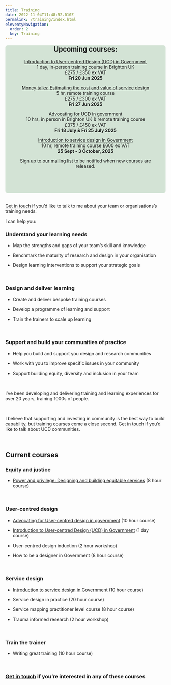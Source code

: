 ```yaml
---
title: Training
date: 2022-11-04T11:48:52.010Z
permalink: /training/index.html
eleventyNavigation:
  order: 2
  key: Training
---
```

<div style="padding: 20px; background-color: #d3e3d5; border-radius: 7px">
<header style="margin-top: -50px;">  

## Upcoming courses:
[Introduction to User-centred Design (UCD) in Government](https://www.tickettailor.com/events/claragreo/1683896)  
1 day, in-person training course in Brighton UK  
£275 / £350 ex VAT  
**Fri 20 Jun 2025**  


[Money talks: Estimating the cost and value of service design](https://www.tickettailor.com/events/ignaciaandclara/1656762)  
5 hr, remote training course  
£275 / £300 ex VAT  
**Fri 27 Jun 2025**


[Advocating for UCD in government](https://www.tickettailor.com/events/claragreo/1686430?)  
10 hrs, in person in Brighton UK & remote training course  
£375 / £450 ex VAT  
**Fri 18 July & Fri 25 July 2025**


[Introduction to service design in Government](https://www.tickettailor.com/events/ignaciaandclara/1656747)  
10 hr, remote training course 
£600 ex VAT  
**25 Sept - 3 October, 2025**  


[Sign up to our mailing list](https://buttondown.com/ucdtraining) to be notified when new courses are released. 
<p></div>
<br />

[Get in touch](/contact/index.html) if you’d like to talk to me about your team or organisations’s training needs. 

I can help you:
  

<h3>Understand your learning needs</h3>

* Map the strengths and gaps of your team’s skill and knowledge

* Benchmark the maturity of research and design in your organisation

* Design learning interventions to support your strategic goals
<br>
<h3>Design and deliver learning</h3>

* Create and deliver bespoke training courses

* Develop a programme of learning and support

* Train the trainers to scale up learning
<br>
<h3>Support and build your communities of practice</h3>

* Help you build and support you design and research communities

* Work with you to improve specific issues in your community

* Support building equity, diversity and inclusion in your team

  
 <br>

I’ve been developing and delivering training and learning experiences for over 20 years, training 1000s of people.

 <br>
  

I believe that supporting and investing in community is the best way to build capability, but training courses come a close second. Get in touch if you’d like to talk about UCD communities.

<br>

## Current courses


 

### Equity and justice

-   [Power and privilege: Designing and building equitable services](https://docs.google.com/document/d/1kAlQ9hp3AwUjRV_ov6E2T2Ix28IAzdEH_ENbwW13pUk/edit#heading=h.ssskjtmeglh0) (8 hour course)
    

<br>

### User-centred design

-   [Advocating for User-centred design in government](https://www.tickettailor.com/events/ignaciaandclara/1656762) (10 hour course)
    
-   [Introduction to User-centred Design (UCD) in Government](https://www.tickettailor.com/events/claragreo/1683896) (1 day course)
    
-   User-centred design induction (2 hour workshop)
    
-   How to be a designer in Government (8 hour course)
    

<br>

### Service design

-   [Introduction to service design in Government](https://www.tickettailor.com/events/ignaciaandclara/1656747) (10 hour course)
    
-   Service design in practice (20 hour course)
    
-   Service mapping practitioner level course (8 hour course)
    
-   Trauma informed research (2 hour workshop)
    

<br>

### Train the trainer

-   Writing great training (10 hour course)
    
<br>

### [Get in touch](/contact/index.html) if you’re interested in any of these courses